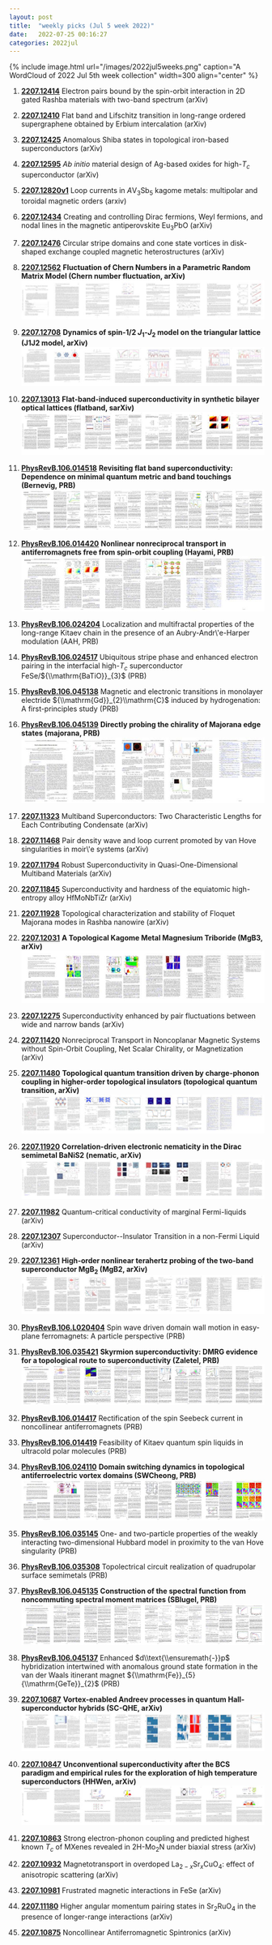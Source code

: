 ```yaml
---
layout: post
title:  "weekly picks (Jul 5 week 2022)"
date:   2022-07-25 00:16:27
categories: 2022jul
---
```


{% include image.html url="/images/2022jul5weeks.png" caption="A WordCloud of 2022 Jul 5th week collection" width=300 align="center" %}



1. **[2207.12414](http://arxiv.org/abs/2207.12414)** Electron pairs bound by the spin-orbit interaction in 2D gated Rashba materials with two-band spectrum (arXiv)

1. **[2207.12410](http://arxiv.org/abs/2207.12410)** Flat band and Lifschitz transition in long-range ordered supergraphene obtained by Erbium intercalation (arXiv)

1. **[2207.12425](http://arxiv.org/abs/2207.12425)** Anomalous Shiba states in topological iron-based superconductors (arXiv)

1. **[2207.12595](http://arxiv.org/abs/2207.12595)** $Ab$ $initio$ material design of Ag-based oxides for high-$T_c$ superconductor (arXiv)

1. **[2207.12820v1](https://arxiv.org/abs/2207.12820v1)** Loop currents in $A$V$_3$Sb$_5$ kagome metals: multipolar and toroidal magnetic orders (arxiv)

1. **[2207.12434](http://arxiv.org/abs/2207.12434)** Creating and controlling Dirac fermions, Weyl fermions, and nodal lines in the magnetic antiperovskite Eu$_3$PbO (arXiv)

1. **[2207.12476](http://arxiv.org/abs/2207.12476)** Circular stripe domains and cone state vortices in disk-shaped exchange coupled magnetic heterostructures (arXiv)

1. **[2207.12562](http://arxiv.org/abs/2207.12562)** **Fluctuation of Chern Numbers in a Parametric Random Matrix Model (Chern number fluctuation, arXiv)** ![](/images/2207.12562.pdf.jpg)

1. **[2207.12708](http://arxiv.org/abs/2207.12708)** **Dynamics of spin-1/2 $J_1$-$J_2$ model on the triangular lattice (J1J2 model, arXiv)** ![](/images/2207.12708.pdf.jpg)

1. **[2207.13013](http://arxiv.org/abs/2207.13013)** **Flat-band-induced superconductivity in synthetic bilayer optical lattices (flatband, sarXiv)** ![](/images/2207.13013.pdf.jpg)





1. **[PhysRevB.106.014518](https://link.aps.org/doi/10.1103/PhysRevB.106.014518)** **Revisiting flat band superconductivity: Dependence on minimal quantum metric and band touchings (Bernevig, PRB)** ![](/images/PhysRevB.106.014518.pdf.jpg)


1. **[PhysRevB.106.014420](https://link.aps.org/doi/10.1103/PhysRevB.106.014420)** **Nonlinear nonreciprocal transport in antiferromagnets free from spin-orbit coupling (Hayami, PRB)** ![](/images/PhysRevB.106.014420.pdf.jpg)

1. **[PhysRevB.106.024204](https://link.aps.org/doi/10.1103/PhysRevB.106.024204)** Localization and multifractal properties of the long-range Kitaev chain in the presence of an Aubry-Andr\\'e-Harper modulation (AAH, PRB)

1. **[PhysRevB.106.024517](https://link.aps.org/doi/10.1103/PhysRevB.106.024517)** Ubiquitous stripe phase and enhanced electron pairing in the interfacial high-${T}_{c}$ superconductor FeSe/${\\mathrm{BaTiO}}_{3}$ (PRB)

1. **[PhysRevB.106.045138](https://link.aps.org/doi/10.1103/PhysRevB.106.045138)** Magnetic and electronic transitions in monolayer electride ${\\mathrm{Gd}}_{2}\\mathrm{C}$ induced by hydrogenation: A first-principles study (PRB)

1. **[PhysRevB.106.045139](https://link.aps.org/doi/10.1103/PhysRevB.106.045139)** **Directly probing the chirality of Majorana edge states (majorana, PRB)** ![](/images/PhysRevB.106.045139.pdf.jpg)



1. **[2207.11323](http://arxiv.org/abs/2207.11323)** Multiband Superconductors: Two Characteristic Lengths for Each Contributing Condensate (arXiv)

1. **[2207.11468](http://arxiv.org/abs/2207.11468)** Pair density wave and loop current promoted by van Hove singularities in moir\\'e systems (arXiv)

1. **[2207.11794](http://arxiv.org/abs/2207.11794)** Robust Superconductivity in Quasi-One-Dimensional Multiband Materials (arXiv)

1. **[2207.11845](http://arxiv.org/abs/2207.11845)** Superconductivity and hardness of the equiatomic high-entropy alloy HfMoNbTiZr (arXiv)

1. **[2207.11928](http://arxiv.org/abs/2207.11928)** Topological characterization and stability of Floquet Majorana modes in Rashba nanowire (arXiv)

1. **[2207.12031](http://arxiv.org/abs/2207.12031)** **A Topological Kagome Metal Magnesium Triboride (MgB3, arXiv)** ![](/images/2207.12031.pdf.jpg)

1. **[2207.12275](http://arxiv.org/abs/2207.12275)** Superconductivity enhanced by pair fluctuations between wide and narrow bands (arXiv)




1. **[2207.11420](http://arxiv.org/abs/2207.11420)** Nonreciprocal Transport in Noncoplanar Magnetic Systems without Spin-Orbit Coupling, Net Scalar Chirality, or Magnetization (arXiv)

1. **[2207.11480](http://arxiv.org/abs/2207.11480)** **Topological quantum transition driven by charge-phonon coupling in higher-order topological insulators (topological quantum transition, arXiv)** ![](/images/2207.11480.pdf.jpg)

1. **[2207.11920](http://arxiv.org/abs/2207.11920)** **Correlation-driven electronic nematicity in the Dirac semimetal BaNiS2 (nematic, arXiv)** ![](/images/2207.11920.pdf.jpg)

1. **[2207.11982](http://arxiv.org/abs/2207.11982)** Quantum-critical conductivity of marginal Fermi-liquids (arXiv)

1. **[2207.12307](http://arxiv.org/abs/2207.12307)** Superconductor--Insulator Transition in a non-Fermi Liquid (arXiv)

1. **[2207.12361](http://arxiv.org/abs/2207.12361)** **High-order nonlinear terahertz probing of the two-band superconductor MgB$_2$ (MgB2, arXiv)** ![](/images/2207.12361.pdf.jpg)




1. **[PhysRevB.106.L020404](https://link.aps.org/doi/10.1103/PhysRevB.106.L020404)** Spin wave driven domain wall motion in easy-plane ferromagnets: A particle perspective (PRB)

1. **[PhysRevB.106.035421](https://link.aps.org/doi/10.1103/PhysRevB.106.035421)** **Skyrmion superconductivity: DMRG evidence for a topological route to superconductivity (Zaletel, PRB)** ![](/images/PhysRevB.106.035421.pdf.jpg)

1. **[PhysRevB.106.014417](https://link.aps.org/doi/10.1103/PhysRevB.106.014417)** Rectification of the spin Seebeck current in noncollinear antiferromagnets (PRB)

1. **[PhysRevB.106.014419](https://link.aps.org/doi/10.1103/PhysRevB.106.014419)** Feasibility of Kitaev quantum spin liquids in ultracold polar molecules (PRB)

1. **[PhysRevB.106.024110](https://link.aps.org/doi/10.1103/PhysRevB.106.024110)** **Domain switching dynamics in topological antiferroelectric vortex domains (SWCheong, PRB)** ![](/images/PhysRevB.106.024110.pdf.jpg)

1. **[PhysRevB.106.035145](https://link.aps.org/doi/10.1103/PhysRevB.106.035145)** One- and two-particle properties of the weakly interacting two-dimensional Hubbard model in proximity to the van Hove singularity (PRB)

1. **[PhysRevB.106.035308](https://link.aps.org/doi/10.1103/PhysRevB.106.035308)** Topolectrical circuit realization of quadrupolar surface semimetals (PRB)

1. **[PhysRevB.106.045135](https://link.aps.org/doi/10.1103/PhysRevB.106.045135)** **Construction of the spectral function from noncommuting spectral moment matrices (SBlugel, PRB)** ![](/images/PhysRevB.106.045135.pdf.jpg)

1. **[PhysRevB.106.045137](https://link.aps.org/doi/10.1103/PhysRevB.106.045137)** Enhanced $d\\text{\\ensuremath{-}}p$ hybridization intertwined with anomalous ground state formation in the van der Waals itinerant magnet ${\\mathrm{Fe}}_{5}{\\mathrm{GeTe}}_{2}$ (PRB)




1. **[2207.10687](http://arxiv.org/abs/2207.10687)** **Vortex-enabled Andreev processes in quantum Hall-superconductor hybrids (SC-QHE, arXiv)** ![](/images/2207.10687.pdf.jpg)

1. **[2207.10847](http://arxiv.org/abs/2207.10847)** **Unconventional superconductivity after the BCS paradigm and empirical rules for the exploration of high temperature superconductors (HHWen, arXiv)** ![](/images/2207.10847.pdf.jpg)

1. **[2207.10863](http://arxiv.org/abs/2207.10863)** Strong electron-phonon coupling and predicted highest known $T_{c}$ of MXenes revealed in 2H-Mo$_{2}$N under biaxial stress (arXiv)

1. **[2207.10932](http://arxiv.org/abs/2207.10932)** Magnetotransport in overdoped La$_{2-x}$Sr$_x$CuO$_4$: effect of anisotropic scattering (arXiv)

1. **[2207.10981](http://arxiv.org/abs/2207.10981)** Frustrated magnetic interactions in FeSe (arXiv)

1. **[2207.11180](http://arxiv.org/abs/2207.11180)** Higher angular momentum pairing states in Sr$_2$RuO$_4$ in the presence of longer-range interactions (arXiv)

1. **[2207.10875](http://arxiv.org/abs/2207.10875)** Noncollinear Antiferromagnetic Spintronics (arXiv)
